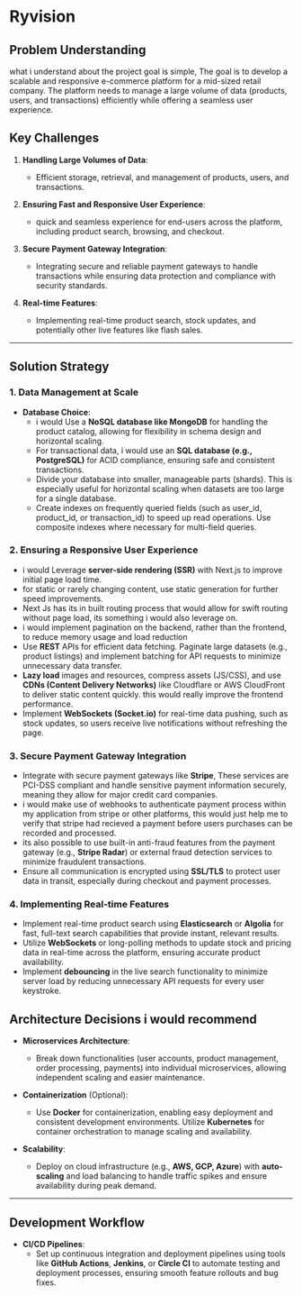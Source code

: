 # Ryvision

## Problem Understanding

what i understand about the project goal is simple, The goal is to develop a scalable and responsive e-commerce platform for a mid-sized retail company. 
The platform needs to manage a large volume of data (products, users, and transactions) efficiently while offering a seamless user experience. 


## Key Challenges

1. **Handling Large Volumes of Data**:
   - Efficient storage, retrieval, and management of products, users, and transactions.
   
2. **Ensuring Fast and Responsive User Experience**:
   - quick and seamless experience for end-users across the platform, including product search, browsing, and checkout.

3. **Secure Payment Gateway Integration**:
   - Integrating secure and reliable payment gateways to handle transactions while ensuring data protection and compliance with security standards.

4. **Real-time Features**:
   - Implementing real-time product search, stock updates, and potentially other live features like flash sales.

---

## Solution Strategy

### 1. Data Management at Scale

- **Database Choice**: 
  - i would Use a **NoSQL database like MongoDB** for handling the product catalog, allowing for flexibility in schema design and horizontal scaling.
  - For transactional data, i would use an **SQL database (e.g., PostgreSQL)** for ACID compliance, ensuring safe and consistent transactions.
  - Divide your database into smaller, manageable parts (shards). This is especially useful for horizontal scaling when datasets are too large for a single database.
  - Create indexes on frequently queried fields (such as user_id, product_id, or transaction_id) to speed up read operations. Use composite indexes where necessary for multi-field queries.

### 2. Ensuring a Responsive User Experience

  - i would Leverage **server-side rendering (SSR)** with Next.js to improve initial page load time. 
  - for static or rarely changing content, use static generation for further speed improvements.
  - Next Js has its in built routing process that would allow for swift routing without page load, its something i would also leverage on. 
  - i would implement pagination on the backend, rather than the frontend, to reduce memory usage and load reduction
  - Use **REST** APIs for efficient data fetching. Paginate large datasets (e.g., product listings) and implement batching for API requests to minimize unnecessary data transfer.
  - **Lazy load** images and resources, compress assets (JS/CSS), and use **CDNs (Content Delivery Networks)** like Cloudflare or AWS CloudFront to deliver static content quickly. this would really improve the frontend  performance. 
  - Implement **WebSockets (Socket.io)** for real-time data pushing, such as stock updates, so users receive live notifications without refreshing the page.

### 3. Secure Payment Gateway Integration

  - Integrate with secure payment gateways like **Stripe**, These services are PCI-DSS compliant and handle sensitive payment information securely, meaning they allow for major credit card companies.
  - i would make use of webhooks to authenticate payment process within my application from stripe or other platforms, this would just help me to verify that stripe had recieved a payment before users purchases can be recorded and processed.
  - its also possible to use built-in anti-fraud features from the payment gateway (e.g., **Stripe Radar**) or external fraud detection services to minimize fraudulent transactions.
  - Ensure all communication is encrypted using **SSL/TLS** to protect user data in transit, especially during checkout and payment processes.

### 4. Implementing Real-time Features

  - Implement real-time product search using **Elasticsearch** or **Algolia** for fast, full-text search capabilities that provide instant, relevant results.
  - Utilize **WebSockets** or long-polling methods to update stock and pricing data in real-time across the platform, ensuring accurate product availability.
  - Implement **debouncing** in the live search functionality to minimize server load by reducing unnecessary API requests for every user keystroke.


## Architecture Decisions i would recommend

- **Microservices Architecture**:
  - Break down functionalities (user accounts, product management, order processing, payments) into individual microservices, allowing independent scaling and easier maintenance.

- **Containerization** (Optional):
  - Use **Docker** for containerization, enabling easy deployment and consistent development environments. Utilize **Kubernetes** for container orchestration to manage scaling and availability.

- **Scalability**:
  - Deploy on cloud infrastructure (e.g., **AWS, GCP, Azure**) with **auto-scaling** and load balancing to handle traffic spikes and ensure availability during peak demand.

---

## Development Workflow 

- **CI/CD Pipelines**:
  - Set up continuous integration and deployment pipelines using tools like **GitHub Actions**, **Jenkins**, or **Circle CI** to automate testing and deployment processes, ensuring smooth feature rollouts and bug fixes.



